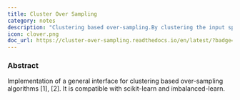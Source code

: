 ```yaml
---
title: Cluster Over Sampling
category: notes
description: "Clustering based over-sampling.By clustering the input space and applying any over-sampling algorithm for each resulting cluster with appropriate resampling ratio, the within-classes imbalanced issue can be addressed."
icon: clover.png
doc_url: https://cluster-over-sampling.readthedocs.io/en/latest/?badge=latest
---
```








### Abstract

Implementation of a general interface for clustering based over-sampling algorithms [1], [2]. It is compatible with scikit-learn and imbalanced-learn.





